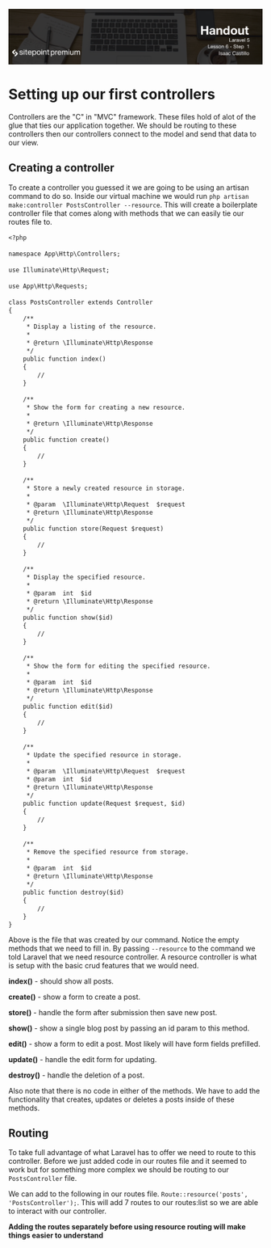 ![](headings/6.1.png)

# Setting up our first controllers

Controllers are the "C" in "MVC" framework. These files hold of alot of the glue that ties our application together. We should be routing to these controllers then our controllers connect to the model and send that data to our view.

## Creating a controller

To create a controller you guessed it we are going to be using an artisan command to do so. Inside our virtual machine we would run `php artisan make:controller PostsController --resource`. This will create a boilerplate controller file that comes along with methods that we can easily tie our routes file to.

```
<?php

namespace App\Http\Controllers;

use Illuminate\Http\Request;

use App\Http\Requests;

class PostsController extends Controller
{
    /**
     * Display a listing of the resource.
     *
     * @return \Illuminate\Http\Response
     */
    public function index()
    {
        //
    }

    /**
     * Show the form for creating a new resource.
     *
     * @return \Illuminate\Http\Response
     */
    public function create()
    {
        //
    }

    /**
     * Store a newly created resource in storage.
     *
     * @param  \Illuminate\Http\Request  $request
     * @return \Illuminate\Http\Response
     */
    public function store(Request $request)
    {
        //
    }

    /**
     * Display the specified resource.
     *
     * @param  int  $id
     * @return \Illuminate\Http\Response
     */
    public function show($id)
    {
        //
    }

    /**
     * Show the form for editing the specified resource.
     *
     * @param  int  $id
     * @return \Illuminate\Http\Response
     */
    public function edit($id)
    {
        //
    }

    /**
     * Update the specified resource in storage.
     *
     * @param  \Illuminate\Http\Request  $request
     * @param  int  $id
     * @return \Illuminate\Http\Response
     */
    public function update(Request $request, $id)
    {
        //
    }

    /**
     * Remove the specified resource from storage.
     *
     * @param  int  $id
     * @return \Illuminate\Http\Response
     */
    public function destroy($id)
    {
        //
    }
}
```

Above is the file that was created by our command. Notice the empty methods that we need to fill in. By passing `--resource` to the command we told Laravel that we need resource controller. A resource controller is what is setup with the basic crud features that we would need.

__index()__ - should show all posts.

__create()__ - show a form to create a post.

__store()__ - handle the form after submission then save new post.

__show()__ - show a single blog post by passing an id param to this method.

__edit()__ - show a form to edit a post. Most likely will have form fields prefilled.

__update()__ - handle the edit form for updating.

__destroy()__ - handle the deletion of a post.

Also note that there is no code in either of the methods. We have to add the functionality that creates, updates or deletes a posts inside of these methods.

## Routing

To take full advantage of what Laravel has to offer we need to route to this controller. Before we just added code in our routes file and it seemed to work but for something more complex we should be routing to our `PostsController` file.

We can add to the following in our routes file. `Route::resource('posts', 'PostsController');`. This will add 7 routes to our routes:list so we are able to interact with our controller.

**Adding the routes separately before using resource routing will make things easier to understand**
